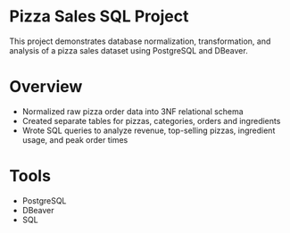 # Pizza Sales SQL Project
This project demonstrates database normalization, transformation, and analysis of a pizza sales dataset using PostgreSQL and DBeaver.

# Overview
- Normalized raw pizza order data into 3NF relational schema
- Created separate tables for pizzas, categories, orders and ingredients
- Wrote SQL queries to analyze revenue, top-selling pizzas, ingredient usage, and peak order times

# Tools
- PostgreSQL
- DBeaver
- SQL
